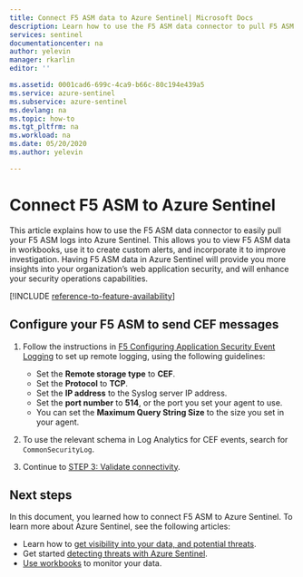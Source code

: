 ```yaml
---
title: Connect F5 ASM data to Azure Sentinel| Microsoft Docs
description: Learn how to use the F5 ASM data connector to pull F5 ASM logs into Azure Sentinel. View F5 ASM data in workbooks, create alerts, and improve investigation.
services: sentinel
documentationcenter: na
author: yelevin
manager: rkarlin
editor: ''

ms.assetid: 0001cad6-699c-4ca9-b66c-80c194e439a5
ms.service: azure-sentinel
ms.subservice: azure-sentinel
ms.devlang: na
ms.topic: how-to
ms.tgt_pltfrm: na
ms.workload: na
ms.date: 05/20/2020
ms.author: yelevin

---
```

# Connect F5 ASM to Azure Sentinel

This article explains how to use the F5 ASM data connector to easily pull your F5 ASM logs into Azure Sentinel. This allows you to view F5 ASM data in workbooks, use it to create custom alerts, and incorporate it to improve investigation. Having F5 ASM data in Azure Sentinel will provide you more insights into your organization’s web application security, and will enhance your security operations capabilities.​ 

[!INCLUDE [reference-to-feature-availability](includes/reference-to-feature-availability.md)]

## Configure your F5 ASM to send CEF messages

1. Follow the instructions in [F5 Configuring Application Security Event Logging](https://techdocs.f5.com/kb/en-us/products/big-ip_asm/manuals/product/asm-implementations-11-5-0/12.html) to set up remote logging, using the following guidelines:
   - Set the **Remote storage type** to **CEF**.
   - Set the **Protocol** to **TCP**.
   - Set the **IP address** to the Syslog server IP address.
   - Set the **port number** to **514**, or the port you set your agent to use.
   - You can set the **Maximum Query String Size** to the size you set in your agent.

1. To use the relevant schema in Log Analytics for CEF events, search for `CommonSecurityLog`.

1. Continue to [STEP 3: Validate connectivity](connect-cef-verify.md).


## Next steps
In this document, you learned how to connect F5 ASM to Azure Sentinel. To learn more about Azure Sentinel, see the following articles:
- Learn how to [get visibility into your data, and potential threats](quickstart-get-visibility.md).
- Get started [detecting threats with Azure Sentinel](./tutorial-detect-threats-built-in.md).
- [Use workbooks](tutorial-monitor-your-data.md) to monitor your data.
